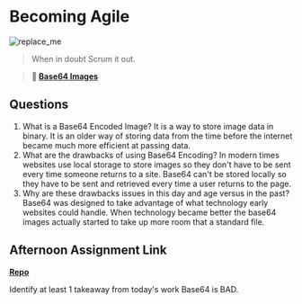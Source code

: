 # Becoming Agile

![replace_me](https://codeworks.blob.core.windows.net/public/assets/img/illustrations/placeholder.svg)

> When in doubt Scrum it out.

> **📖 [Base64 Images](https://codeworksacademy.com/fs-student-guide/resources/wk8-9/06-Base64)**

## Questions

1. What is a Base64 Encoded Image?
  It is a way to store image data in binary.  It is an older way of storing data from the time before the internet became much more efficient at passing data.
2. What are the drawbacks of using Base64 Encoding?
  In modern times websites use local storage to store images so they don't have to be sent every time someone returns to a site.  Base64 can't be stored locally so they have to be sent and retrieved every time a user returns to the page.
3. Why are these drawbacks issues in this day and age versus in the past?
  Base64 was designed to take advantage of what technology early websites could handle.  When technology became better the base64 images actually started to take up more room that a standard file.
## Afternoon Assignment Link

**[Repo](https://github.com/JacksonHagen/capstone)**

Identify at least 1 takeaway from today's work
Base64 is BAD.